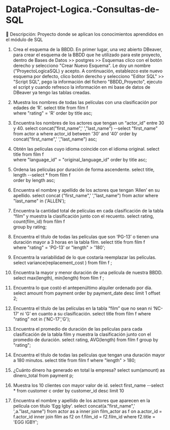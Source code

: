 # DataProject-Logica.-Consultas-de-SQL
 📖 Descripción: Proyecto donde se aplican los conocimientos aprendidos en el módulo de SQL

1. Crea el esquema de la BBDD.
En primer lugar, una vez abierto DBeaver, para crear el esquema de la BBDD que he utilizado para este proyecto, dentro de Bases de Datos >> postgres >> Esquemas clico con el botón derecho y selecciono "Crear Nuevo Esquema". Le doy un nombre ("ProyectoLogicaSQL) y acepto. A continuación, establezco este nuevo esquema por defecto, clico botón derecho y selecciono "Editor SQL" >> "Script SQL", pego la información del fichero "BBDD_Proyecto", ejecuto el script y cuando refresco la información en mi base de datos de DBeaver ya tengo las tablas creadas.

2. Muestra los nombres de todas las películas con una clasificación por edades de ‘Rʼ.
select title
from film f  
where "rating" = 'R'
order by title asc; 

3. Encuentra los nombres de los actores que tengan un “actor_idˮ entre 30 y 40.
select concat("first_name",' ',"last_name") --select "first_name"
from actor a 
where actor_id between '30' and '40'
order by concat("first_name",' ',"last_name") asc; 

4. Obtén las películas cuyo idioma coincide con el idioma original.
select title
from film f  
where "language_id" = "original_language_id"
order by title asc;

5. Ordena las películas por duración de forma ascendente.
select title, length --select *
from film f  
order by length asc;

6. Encuentra el nombre y apellido de los actores que tengan ‘Allenʼ en su apellido.
select concat ("first_name",' ',"last_name")
from actor
where "last_name" in ('ALLEN');

7. Encuentra la cantidad total de películas en cada clasificación de la tabla “filmˮ y muestra la clasificación junto con el recuento.
select rating, count(film_id)
from film f  
group by rating;

8.  Encuentra el título de todas las películas que son ‘PG-13ʼ o tienen una duración mayor a 3 horas en la tabla film.
select title
from film f  
where "rating" = 'PG-13' or "length" > '180';

9. Encuentra la variabilidad de lo que costaría reemplazar las películas.
select variance(replacement_cost )
from film f ;

10. Encuentra la mayor y menor duración de una película de nuestra BBDD.
select max(length), min(length)
from film f  ;

11. Encuentra lo que costó el antepenúltimo alquiler ordenado por día.
select amount 
from payment 
order by payment_date desc
limit 1 offset 2;

13. Encuentra el título de las películas en la tabla “filmˮ que no sean ni ‘NC- 17ʼ ni ‘Gʼ en cuanto a su clasificación.
select title
from film f 
where "rating" not in ('NC-17','G');

14. Encuentra el promedio de duración de las películas para cada clasificación de la tabla film y muestra la clasificación junto con el promedio de duración.
select rating, AVG(length)
from film f 
group by "rating";

15. Encuentra el título de todas las películas que tengan una duración mayor a 180 minutos.
select title
from film f 
where "length" > 180;

16. ¿Cuánto dinero ha generado en total la empresa?
select sum(amount) as dinero_total
from payment p;

17. Muestra los 10 clientes con mayor valor de id.
select first_name --select *
from customer c
order by customer_id desc
limit 10

18. Encuentra el nombre y apellido de los actores que aparecen en la película con título ‘Egg Igbyʼ.
select concat(a."first_name",' ',a."last_name") 
from actor as a
inner join film_actor as f
on a.actor_id = f.actor_id
inner join film as f2
on f.film_id = f2.film_id
where f2.title = 'EGG IGBY';


